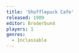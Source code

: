 ```yaml
---
title: 'Shufflepuck Cafe'
released: 1989
editor: Broderbund
players: 1
genres:
  - Inclassable
---
```

